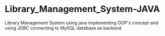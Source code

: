 # Library_Management_System-JAVA
Library Management System using java implementing OOP's concept and using JDBC connecting to MySQL database as backend
